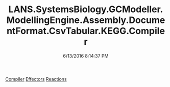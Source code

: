 ﻿---
title: LANS.SystemsBiology.GCModeller.ModellingEngine.Assembly.DocumentFormat.CsvTabular.KEGG.Compiler
date: 6/13/2016 8:14:37 PM
---

[Compiler](T-LANS.SystemsBiology.GCModeller.ModellingEngine.Assembly.DocumentFormat.CsvTabular.KEGG.Compiler.Compiler.html)
[Effectors](T-LANS.SystemsBiology.GCModeller.ModellingEngine.Assembly.DocumentFormat.CsvTabular.KEGG.Compiler.Effectors.html)
[Reactions](T-LANS.SystemsBiology.GCModeller.ModellingEngine.Assembly.DocumentFormat.CsvTabular.KEGG.Compiler.Reactions.html)
